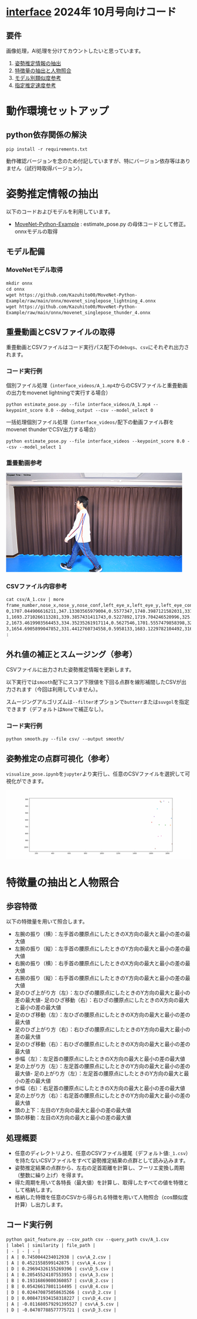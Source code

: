 # [interface](https://interface.cqpub.co.jp/) 2024年 10月号向けコード

## 要件

画像処理，AI処理を分けてカウントしたいと思っています。

1. [姿勢推定情報の抽出](#姿勢推定情報の抽出)
2. [特徴量の抽出と人物照合](#特徴量の抽出と人物照合)
3. [モデル別類似度参考](experiments.md)
4. [指定推定速度参考](estimate_pose_speed.md)

# 動作環境セットアップ

## python依存関係の解決
```
pip install -r requirements.txt
```
動作確認バージョンを念のため付記していますが、特にバージョン依存等はありません（試行時取得バージョン）。

# 姿勢推定情報の抽出

以下のコードおよびモデルを利用しています。
- [MoveNet-Python-Example](https://github.com/Kazuhito00/MoveNet-Python-Example) : estimate_pose.py の母体コードとして修正。onnxモデルの取得

## モデル配備

### MoveNetモデル取得
```
mkdir onnx
cd onnx
wget https://github.com/Kazuhito00/MoveNet-Python-Example/raw/main/onnx/movenet_singlepose_lightning_4.onnx
wget https://github.com/Kazuhito00/MoveNet-Python-Example/raw/main/onnx/movenet_singlepose_thunder_4.onnx
```

## 重畳動画とCSVファイルの取得
重畳動画とCSVファイルはコード実行パス配下の`debugs`、`csv`にそれぞれ出力されます。

### コード実行例

個別ファイル処理（`interface_videos/A_1.mp4`からのCSVファイルと重畳動画の出力をmovenet lightningで実行する場合）
```
python estimate_pose.py --file interface_videos/A_1.mp4 --keypoint_score 0.0 --debug_output --csv --model_select 0
```

一括処理個別ファイル処理（`interface_videos/`配下の動画ファイル群をmovenet thunderでCSV出力する場合）
```
python estimate_pose.py --file interface_videos --keypoint_score 0.0 --csv --model_select 1
```


### 重畳動画参考

![img.png](img.png)

### CSVファイル内容参考
```
cat csv/A_1.csv | more
frame_number,nose_x,nose_y,nose_conf,left_eye_x,left_eye_y,left_eye_conf,right_eye_x,right_eye_y,right_eye_conf,left_ear_x,left_ear_y,left_ear_conf,right_ear_x,right_ear_y,right_ear_conf,left_shoulder_x,left_shoulder_y,left_shoulder_conf,right_shoulder_x,right_shoulder_y,right_shoulder_conf,left_elbow_x,left_elbow_y,left_elbow_conf,right_elbow_x,right_elbow_y,right_elbow_conf,left_wrist_x,left_wrist_y,left_wrist_conf,right_wrist_x,right_wrist_y,right_wrist_conf,left_hip_x,left_hip_y,left_hip_conf,right_hip_x,right_hip_y,right_hip_conf,left_knee_x,left_knee_y,left_knee_conf,right_knee_x,right_knee_y,right_knee_conf,left_ankle_x,left_ankle_y,left_ankle_conf,right_ankle_x,right_ankle_y,right_ankle_conf
0,1707.044906616211,347.13303565979004,0.5577347,1740.3987121582031,331.7494297027588,0.5438053,1705.4011917114258,330.67259788513184,0.5129675,1810.3191375732422,344.8819434642792,0.72115636,1716.6682434082031,341.0364603996277,0.20362222,1850.3754043579102,452.4284613132477,0.32734326,1675.806770324707,440.48311471939087,0.5521757,1881.3070678710938,576.907045841217,0.28962392,1658.0922317504883,552.0480537414551,0.33124334,1866.544532775879,686.0744762420654,0.37768215,1613.5624694824219,640.2298808097839,0.41503298,1796.254005432129,679.5848393440247,0.6814122,1674.1096115112305,675.563714504242,0.45122808,1690.6593704223633,854.6500897407532,0.6855285,1707.575798034668,838.4335613250732,0.4098196,1662.7059173583984,1022.9281067848206,0.60179585,1867.5423431396484,936.2403774261475,0.39444983
1,1693.2710266113281,339.3857431411743,0.5227892,1719.704246520996,325.92512011528015,0.6958655,1685.0078201293945,325.1396405696869,0.49133983,1786.003761291504,335.5732190608978,0.48921174,1696.6831970214844,333.51189851760864,0.33621696,1835.9571075439453,442.78119921684265,0.4933002,1659.327049255371,431.2903583049774,0.73642945,1869.0966796875,567.4644255638123,0.28256628,1639.5893096923828,544.279453754425,0.36098075,1857.0172119140625,673.7013387680054,0.24937102,1602.751579284668,630.2297258377075,0.4217462,1770.3433227539062,669.0708589553833,0.4987685,1659.5563888549805,665.8269095420837,0.723692,1689.6710586547852,847.5977683067322,0.68911743,1676.5421676635742,832.9516196250916,0.45346546,1663.7420654296875,1018.1538820266724,0.59359264,1844.1403198242188,925.3553509712219,0.47075364
2,1673.4619903564453,334.35235261917114,0.5627546,1701.5557479858398,321.4990246295929,0.46223894,1671.1626434326172,317.3306465148926,0.5142007,1769.234275817871,330.8448922634125,0.60693914,1681.1811447143555,326.2068486213684,0.203102,1810.041618347168,440.5553412437439,0.4920682,1647.1482467651367,425.4498589038849,0.6510734,1865.4904174804688,579.2385721206665,0.17245033,1629.8583984375,539.8716723918915,0.32584858,1831.0900497436523,681.2336897850037,0.1805256,1587.1317672729492,626.8554854393005,0.35964042,1740.406265258789,669.6361827850342,0.5150162,1634.7118377685547,664.6569299697876,0.7307576,1687.2341537475586,840.3052711486816,0.48294976,1634.7976684570312,822.8045654296875,0.6378468,1655.416259765625,1015.7953834533691,0.4894848,1782.1746826171875,913.1846022605896,0.4745463
3,1654.6905899047852,331.4412760734558,0.5958133,1683.1229782104492,316.35674715042114,0.5854769,1650.40283203125,314.18126106262207,0.4561541,1747.7503967285156,323.6445128917694,0.63235223,1664.5801162719727,318.9341139793396,0.28798142,1783.2415008544922,437.08261013031006,0.5739326,1632.707862854004,420.7133889198303,0.56784976,1830.300636291504,582.6969480514526,0.20550892,1614.6986389160156,539.6674489974976,0.3772845,1790.9864044189453,693.0182647705078,0.26382068,1567.6762390136719,627.6965832710266,0.38687187,1715.0405502319336,673.5465860366821,0.5621389,1612.5452041625977,665.2123403549194,0.71649873,1687.2699737548828,847.190158367157,0.5825044,1613.1024169921875,826.7172861099243,0.63352615,1669.5453643798828,1016.6966700553894,0.41682708,1706.451644897461,949.4786238670349,0.23366505
:
```

## 外れ値の補正とスムージング（参考）
CSVファイルに出力された姿勢推定情報を更新します。

以下実行では`smooth`配下にスコア下限値を下回る点群を線形補間したCSVが出力されます（今回は利用していません）。

スムージングアルゴリズムは`--filter`オプションで`butterr`または`suvgol`を指定できます（デフォルトは`None`で補正なし）。

### コード実行例
```
python smooth.py --file csv/ --output smooth/
```

## 姿勢推定の点群可視化（参考）
`visualize_pose.ipynb`を`jupyter`より実行し、任意のCSVファイルを選択して可視化ができます。

![animation.gif](animation.gif)

# 特徴量の抽出と人物照合

## 歩容特徴

以下の特徴量を用いて照合します。

- 左腕の振り（横）：左手首の腰原点にしたときのX方向の最大と最小の差の最大値
- 左腕の振り（縦）：左手首の腰原点にしたときのY方向の最大と最小の差の最大値
- 右腕の振り（横）：右手首の腰原点にしたときのX方向の最大と最小の差の最大値
- 右腕の振り（縦）：右手首の腰原点にしたときのY方向の最大と最小の差の最大値 
- 足のひざ上がり方（左）：左ひざの腰原点にしたときのY方向の最大と最小の差の最大値- 足のひざ移動（右）：右ひざの腰原点にしたときのX方向の最大と最小の差の最大値 
- 足のひざ移動（左）：左ひざの腰原点にしたときのX方向の最大と最小の差の最大値
- 足のひざ上がり方（右）：右ひざの腰原点にしたときのY方向の最大と最小の差の最大値 
- 足のひざ移動（右）：右ひざの腰原点にしたときのX方向の最大と最小の差の最大値
- 歩幅（左）：左足首の腰原点にしたときのX方向の最大と最小の差の最大値
- 足の上がり方（左）：左足首の腰原点にしたときのY方向の最大と最小の差の最大値- 足の上がり方（左）：左足首の腰原点にしたときのY方向の最大と最小の差の最大値
- 歩幅（右）：右足首の腰原点にしたときのX方向の最大と最小の差の最大値
- 足の上がり方（右）：右足首の腰原点にしたときのY方向の最大と最小の差の最大値 
- 頭の上下：左目のY方向の最大と最小の差の最大値
- 頭の移動：左目のX方向の最大と最小の差の最大値

## 処理概要

- 任意のディレクトリより、任意のCSVファイル接尾（デフォルト値:`_1.csv`）を持たないCSVファイルをすべて姿勢推定結果の点群として読み込みます。
- 姿勢推定結果の点群から、左右の足首距離を計算し、フーリエ変換し周期（整数に繰り上げ）を得ます。 
- 得た周期を用いて各特長（最大値）を計算し、取得したすべての値を特徴として格納します。
- 格納した特徴を任意のCSVから得られる特徴を用いて人物照合（cos類似度計算）し出力します。

## コード実行例
```
python gait_feature.py --csv_path csv --query_path csv/A_1.csv            
| label | similarity | file_path |
| - | - | - |                                           
| A | 0.7450044234012938 | csv\A_2.csv |   
| A | 0.4521558599142875 | csv\A_4.csv |   
| D | 0.29694326155269396 | csv\D_5.csv |  
| A | 0.20545524107553953 | csv\A_3.csv |  
| B | 0.19316869080360857 | csv\B_2.csv |  
| B | 0.05426617801114495 | csv\B_4.csv |  
| D | 0.024470875058635266 | csv\D_2.csv | 
| D | 0.008471934158318227 | csv\D_4.csv |
| A | -0.011680579291395527 | csv\A_5.csv |
| D | -0.04707788577775721 | csv\D_3.csv | 
```
